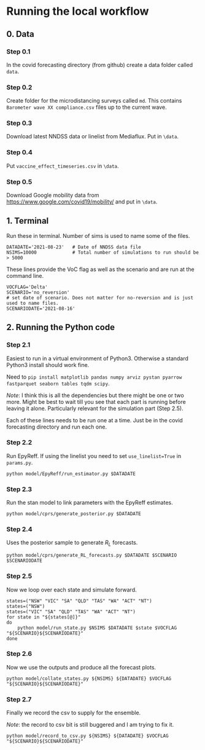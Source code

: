 # Running the local workflow

## 0. Data
### Step 0.1
In the covid forecasting directory (from github) create a data folder called `data`. 
### Step 0.2
Create folder for the microdistancing surveys called `md`. This contains `Barometer wave XX compliance.csv` files up to the current wave. 
### Step 0.3
Download latest NNDSS data or linelist from Mediaflux. Put in `\data`.
### Step 0.4
Put `vaccine_effect_timeseries.csv` in `\data`.
### Step 0.5
Download Google mobility data from https://www.google.com/covid19/mobility/ and put in `\data`.

## 1. Terminal

Run these in terminal. Number of sims is used to name some of the files.
```
DATADATE='2021-08-23'   # Date of NNDSS data file
NSIMS=10000             # Total number of simulations to run should be > 5000
```

These lines provide the VoC flag as well as the scenario and are run at the command line. 
```
VOCFLAG='Delta'
SCENARIO='no_reversion'
# set date of scenario. Does not matter for no-reversion and is just used to name files. 
SCENARIODATE='2021-08-16'       
```

## 2. Running the Python code
### Step 2.1

Easiest to run in a virtual environment of Python3. Otherwise a standard Python3 install should work fine. 

Need to `pip install matplotlib pandas numpy arviz pystan pyarrow fastparquet seaborn tables tqdm scipy`.

*Note*: I think this is all the dependencies but there might be one or two more. Might be best to wait till you see that each part is running before leaving it alone. Particularly relevant for the simulation part (Step 2.5).

Each of these lines needs to be run one at a time. Just be in the covid forecasting directory and run each one. 
### Step 2.2

Run EpyReff. If using the linelist you need to set `use_linelist=True` in `params.py`.
```
python model/EpyReff/run_estimator.py $DATADATE
```
### Step 2.3
Run the stan model to link parameters with the EpyReff estimates.
```
python model/cprs/generate_posterior.py $DATADATE 
```

### Step 2.4
Uses the posterior sample to generate $R_L$ forecasts. 
```
python model/cprs/generate_RL_forecasts.py $DATADATE $SCENARIO $SCENARIODATE
```

### Step 2.5
Now we loop over each state and simulate forward. 
```
states=("NSW" "VIC" "SA" "QLD" "TAS" "WA" "ACT" "NT")
states=("NSW")
states=("VIC" "SA" "QLD" "TAS" "WA" "ACT" "NT")
for state in "${states[@]}"
do
    python model/run_state.py $NSIMS $DATADATE $state $VOCFLAG "${SCENARIO}${SCENARIODATE}"
done
```

### Step 2.6
Now we use the outputs and produce all the forecast plots. 
```
python model/collate_states.py ${NSIMS} ${DATADATE} $VOCFLAG "${SCENARIO}${SCENARIODATE}"
```

### Step 2.7
Finally we record the csv to supply for the ensemble. 

*Note*: the record to csv bit is still buggered and I am trying to fix it. 
```
python model/record_to_csv.py ${NSIMS} ${DATADATE} $VOCFLAG "${SCENARIO}${SCENARIODATE}"
```

